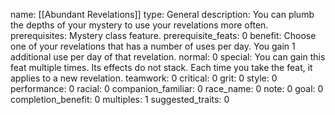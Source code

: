 name: [[Abundant Revelations]]
type: General
description: You can plumb the depths of your mystery to use your revelations more often.
prerequisites: Mystery class feature.
prerequisite_feats: 0
benefit: Choose one of your revelations that has a number of uses per day. You gain 1 additional use per day of that revelation.
normal: 0
special: You can gain this feat multiple times. Its effects do not stack. Each time you take the feat, it applies to a new revelation.
teamwork: 0
critical: 0
grit: 0
style: 0
performance: 0
racial: 0
companion_familiar: 0
race_name: 0
note: 0
goal: 0
completion_benefit: 0
multiples: 1
suggested_traits: 0
